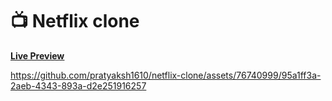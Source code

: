# 📺 Netflix clone

 <a href="https://pratyaksh1610.github.io/netflix-clone/" target="_blank"><u><b><span>Live Preview</span></u></b></a>

https://github.com/pratyaksh1610/netflix-clone/assets/76740999/95a1ff3a-2aeb-4343-893a-d2e251916257

